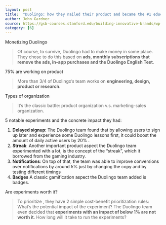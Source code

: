 ```yaml
---
layout: post
title:  "Duolingo: how they nailed their product and became the #1 education app"
author: John Gardner
source: https://gsb-courses.stanford.edu/building-innovative-brands/wp-content/uploads/sites/25/2022/04/johngardner-roadtoself-renewal2.pdf
category: [6]
---
```


Monetizing Duolingo

> Of course, to survive, Duolingo had to make money in some place. They chose to do this based on **ads, monthly subscriptions that remove the ads, in-app purchases and the Duolingo English Test**.

75% are working on product

> More than 3/4 of Duolingo’s team works on **engineering, design, product or research**.

Types of organization

> It’s the classic battle: product organization v.s. marketing-sales organization.

5 notable experiments and the concrete impact they had:

1. **Delayed signup**: The Duolingo team found that by allowing users to sign up later and experience some Duolingo lessons first, it could boost the amount of daily active users by 20% .
1. **Streak**: Another important product aspect the Duolingo team experimented with a lot, is the concept of the “streak”, which it borrowed from the gaming industry.
1. **Notifications**: On top of that, the team was able to improve conversions over notifications by around 5% just by changing the copy and by testing different timings
1. **Badges** A classic gamification aspect the Duolingo team added is badges.

Are experiments worth it?

> To prioritize , they have 2 simple cost-benefit prioritization rules: What’s the potential impact of the experiment? The Duolingo team even decided that **experiments with an impact of below 1% are not worth it**. How long will it take to run the experiments?
